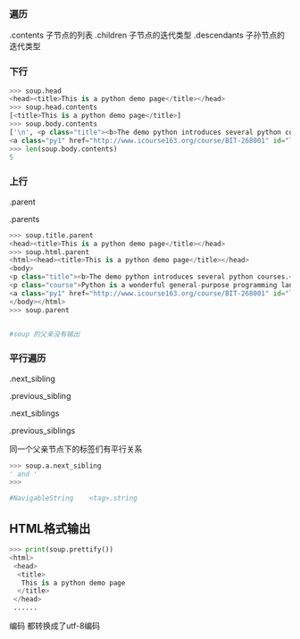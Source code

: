 ### 遍历

.contents   子节点的列表
.children   子节点的迭代类型
.descendants 子孙节点的迭代类型



### 下行

```python
>>> soup.head
<head><title>This is a python demo page</title></head>
>>> soup.head.contents
[<title>This is a python demo page</title>]
>>> soup.body.contents
['\n', <p class="title"><b>The demo python introduces several python courses.</b></p>, '\n', <p class="course">Python is a wonderful general-purpose programming language. You can learn Python from novice to professional by tracking the following courses:
<a class="py1" href="http://www.icourse163.org/course/BIT-268001" id="link1">Basic Python</a> and <a class="py2" href="http://www.icourse163.org/course/BIT-1001870001" id="link2">Advanced Python</a>.</p>, '\n']
>>> len(soup.body.contents)
5

```

### 上行

.parent

.parents

```python
>>> soup.title.parent
<head><title>This is a python demo page</title></head>
>>> soup.html.parent
<html><head><title>This is a python demo page</title></head>
<body>
<p class="title"><b>The demo python introduces several python courses.</b></p>
<p class="course">Python is a wonderful general-purpose programming language. You can learn Python from novice to professional by tracking the following courses:
<a class="py1" href="http://www.icourse163.org/course/BIT-268001" id="link1">Basic Python</a> and <a class="py2" href="http://www.icourse163.org/course/BIT-1001870001" id="link2">Advanced Python</a>.</p>
</body></html>
>>> soup.parent


#soup 的父亲没有输出
```



### 平行遍历

.next_sibling

.previous_sibling

.next_siblings

.previous_siblings

同一个父亲节点下的标签们有平行关系

```python
>>> soup.a.next_sibling
' and '
>>> 

#NavigableString    <tag>.string

```





## HTML格式输出

```python
>>> print(soup.prettify())
<html>
 <head>
  <title>
   This is a python demo page
  </title>
 </head>
 ......
```

编码 都转换成了utf-8编码

